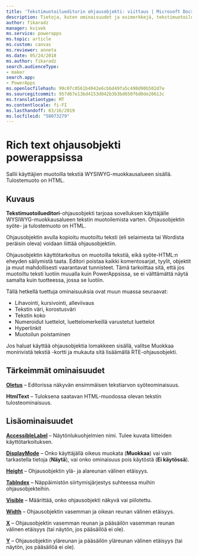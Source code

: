```yaml
---
title: 'Tekstimuotoilueditorin ohjausobjekti: viittaus | Microsoft Docs'
description: Tietoja, kuten ominaisuudet ja esimerkkejä, tekstimuotoilueditorin ohjausobjektista
author: fikaradz
manager: kvivek
ms.service: powerapps
ms.topic: article
ms.custom: canvas
ms.reviewer: anneta
ms.date: 05/24/2018
ms.author: fikaradz
search.audienceType:
- maker
search.app:
- PowerApps
ms.openlocfilehash: 99c07c0561b4942e6cbbd49fa5c498d90b502d7e
ms.sourcegitcommit: 957d67e13bd4153d042b3b3bd650f6d0de20613c
ms.translationtype: MT
ms.contentlocale: fi-FI
ms.lasthandoff: 03/16/2019
ms.locfileid: "58073279"
---
```

# <a name="rich-text-editor-control-in-powerapps"></a>Rich text ohjausobjekti powerappsissa
Sallii käyttäjien muotoilla tekstiä WYSIWYG-muokkausalueen sisällä.  Tulostemuoto on HTML.

## <a name="description"></a>Kuvaus
**Tekstimuotoilueditori**-ohjausobjekti tarjoaa sovelluksen käyttäjälle WYSIWYG-muokkausalueen tekstin muotoilemista varten.  Ohjausobjektin syöte- ja tulostemuoto on HTML.

Ohjausobjektin avulla kopioitu muotoiltu teksti (eli selaimesta tai Wordista peräisin oleva) voidaan liittää ohjausobjektiin.  

Ohjausobjektin käyttötarkoitus on muotoilla tekstiä, eikä syöte-HTML:n eheyden säilymistä taata.  Editori poistaa kaikki komentosarjat, tyylit, objektit ja muut mahdollisesti vaarantavat tunnisteet.  Tämä tarkoittaa sitä, että jos muotoiltu teksti luotiin muualla kuin PowerAppsissa, se ei välttämättä näytä samalta kuin tuotteessa, jossa se luotiin.

Tällä hetkellä tuettuja ominaisuuksia ovat muun muassa seuraavat:
- Lihavointi, kursivointi, alleviivaus
- Tekstin väri, korostusväri
- Tekstin koko
- Numeroidut luettelot, luettelomerkeillä varustetut luettelot
- Hyperlinkit
- Muotoilun poistaminen

Jos haluat käyttää ohjausobjektia lomakkeen sisällä, valitse Muokkaa monirivistä tekstiä -kortti ja mukauta sitä lisäämällä RTE-ohjausobjekti.

## <a name="key-properties"></a>Tärkeimmät ominaisuudet
**[Oletus](properties-core.md)** – Editorissa näkyvän ensimmäisen tekstiarvon syöteominaisuus.

**HtmlText** – Tuloksena saatavan HTML-muodossa olevan tekstin tulosteominaisuus.


## <a name="additional-properties"></a>Lisäominaisuudet
**[AccessibleLabel](properties-accessibility.md)** – Näytönlukuohjelmien nimi. Tulee kuvata liitteiden käyttötarkoituksen.

**[DisplayMode](properties-core.md)** – Onko käyttäjällä oikeus muokata (**Muokkaa**) vai vain tarkastella tietoja (**Näytä**), vai onko ominaisuus pois käytöstä (**Ei käytössä**).

**[Height](properties-size-location.md)** – Ohjausobjektin ylä- ja alareunan välinen etäisyys.

**[TabIndex](properties-accessibility.md)** – Näppäimistön siirtymisjärjestys suhteessa muihin ohjausobjekteihin.

**[Visible](properties-core.md)** – Määrittää, onko ohjausobjekti näkyvä vai piilotettu.

**[Width](properties-size-location.md)** – Ohjausobjektin vasemman ja oikean reunan välinen etäisyys.

**[X](properties-size-location.md)** – Ohjausobjektin vasemman reunan ja pääsäilön vasemman reunan välinen etäisyys (tai näytön, jos pääsäilöä ei ole).

**[Y](properties-size-location.md)** – Ohjausobjektin yläreunan ja pääsäilön yläreunan välinen etäisyys (tai näytön, jos pääsäilöä ei ole).
